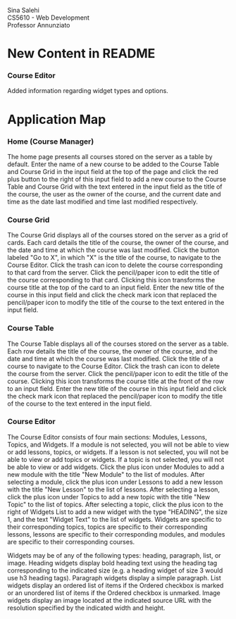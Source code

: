 Sina Salehi</br>
CS5610 - Web Development</br>
Professor Annunziato</br>

<h1>New Content in README</h1>

<h3>Course Editor</h3>

Added information regarding widget types and options.

<h1>Application Map</h1>

<h3>Home (Course Manager)</h3>

The home page presents all courses stored on the server as a table by default.
Enter the name of a new course to be added to the Course Table and Course Grid
in the input field at the top of the page and click the red plus button to the
right of this input field to add a new course to the Course Table and Course
Grid with the text entered in the input field as the title of the course, the user
as the owner of the course, and the current date and time as the date last modified
and time last modified respectively.

<h3>Course Grid</h3>

The Course Grid displays all of the courses stored on the server as a grid of
cards.  Each card details the title of the course, the owner of the course, and the
date and time at which the course was last modified.  Click the button labeled "Go
to X", in which "X" is the title of the course, to navigate to the Course Editor.
Click the trash can icon to delete the course corresponding to that card from the
server.  Click the pencil/paper icon to edit the title of the course corresponding
to that card.  Clicking this icon transforms the course title at the top of the card
to an input field.  Enter the new title of the course in this input field and click
the check mark icon that replaced the pencil/paper icon to modify the title of the
course to the text entered in the input field.

<h3>Course Table</h3>

The Course Table displays all of the courses stored on the server as a table.
Each row details the title of the course, the owner of the course, and the
date and time at which the course was last modified.  Click the title of a course
to navigate to the Course Editor.  Click the trash can icon to delete the course
from the server.  Click the pencil/paper icon to edit the title of the course.
Clicking this icon transforms the course title at the front of the row
to an input field.  Enter the new title of the course in this input field and click
the check mark icon that replaced the pencil/paper icon to modify the title of the
course to the text entered in the input field.

<h3>Course Editor</h3>

The Course Editor consists of four main sections: Modules, Lessons, Topics, and Widgets.
If a module is not selected, you will not be able to view or add lessons, topics, or widgets.
If a lesson is not selected, you will not be able to view or add topics or widgets.
If a topic is not selected, you will not be able to view or add widgets.
Click the plus icon under Modules to add a new module with the title "New Module"
to the list of modules.  After selecting a module, click the plus icon under Lessons
to add a new lesson with the title "New Lesson" to the list of lessons.  After selecting
a lesson, click the plus icon under Topics to add a new topic with the title "New
Topic" to the list of topics.  After selecting a topic, click the plus icon to the right of
Widgets List to add a new widget with the type "HEADING", the size 1, and the text "Widget Text"
to the list of widgets.  Widgets are specific to their corresponding topics, topics are
specific to their corresponding lessons, lessons are specific to their corresponding modules,
and modules are specific to their corresponding courses.

Widgets may be of any of the following types: heading, paragraph, list, or image.
Heading widgets display bold heading text using the heading tag corresponding to the
indicated size (e.g. a heading widget of size 3 would use h3 heading tags).
Paragraph widgets display a simple paragraph.  List widgets display an ordered list of
items if the Ordered checkbox is marked or an unordered list of items if the Ordered
checkbox is unmarked.  Image widgets display an image located at the indicated source
URL with the resolution specified by the indicated width and height.